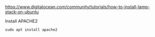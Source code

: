 https://www.digitalocean.com/community/tutorials/how-to-install-lamp-stack-on-ubuntu

Install APACHE2
```
sudo apt install apache2
```
